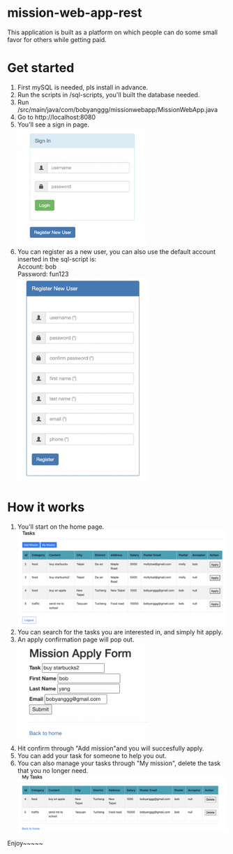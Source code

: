 # mission-web-app-rest

This application is built as a platform on which people can do some small favor for others while getting paid.

# Get started

1. First mySQL is needed, pls install in advance.
2. Run the scripts in /sql-scripts, you'll built the database needed.
3. Run /src/main/java/com/bobyanggg/missionwebapp/MissionWebApp.java
4. Go to http://localhost:8080
5. You'll see a sign in page.<br/>
<img src="src/main/resources/static/image/sign_in.png" width="300"></br>
6. You can register as a new user, you can also use the default account inserted in the sql-script is:<br/>
Account: bob<br/>
Password: fun123<br/>
<img src="src/main/resources/static/image/register.png" width="300"></br>

# How it works

1. You'll start on the home page.</br>
<img src="src/main/resources/static/image/home_page.png" width="600"></br>
2. You can search for the tasks you are interested in, and simply hit apply.
3. An apply confirmation page will pop out.</br>
<img src="src/main/resources/static/image/apply_form.png" width="300"></br>
4. Hit confirm through "Add mission"and you will succesfully apply.
5. You can add your task for someone to help you out.
6. You can also manage your tasks through "My mission", delete the task that you no longer need.</br>
<img src="src/main/resources/static/image/my_task.png" width="600"></br>

Enjoy~~~~~
